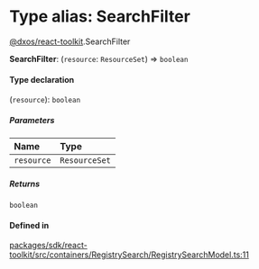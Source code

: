 # Type alias: SearchFilter

[@dxos/react-toolkit](../modules/dxos_react_toolkit.md).SearchFilter

 **SearchFilter**: (`resource`: `ResourceSet`) => `boolean`

#### Type declaration

(`resource`): `boolean`

##### Parameters

| Name | Type |
| :------ | :------ |
| `resource` | `ResourceSet` |

##### Returns

`boolean`

#### Defined in

[packages/sdk/react-toolkit/src/containers/RegistrySearch/RegistrySearchModel.ts:11](https://github.com/dxos/dxos/blob/main/packages/sdk/react-toolkit/src/containers/RegistrySearch/RegistrySearchModel.ts#L11)
